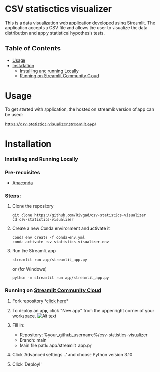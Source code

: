 # CSV statisctics visualizer

This is a data visualization web application developed using Streamlit.
The application accepts a CSV file and allows the user to visualize the data distribution and apply statistical hypothesis tests.

## Table of Contents

- [Usage](#usage)
- [Installation](#installation)
  - [Installing and running Locally](#installing-and-running-locally)
  - [Running on Streamlit Community Cloud](#running-on-streamlit-community-cloud)


# Usage

To get started with application, the hosted on streamlit version of app can be used:

https://csv-statistics-visualizer.streamlit.app/

# Installation

### Installing and Running Locally

### Pre-requisites

- [Anaconda](https://www.anaconda.com/products/distribution)

### Steps:

1. Clone the repository
    ```
    git clone https://github.com/Rivgad/csv-statistics-visualizer
    cd csv-statistics-visualizer
    ```

2. Create a new Conda environment and activate it
    ```
    conda env create -f conda-env.yml
    conda activate csv-statistics-visualizer-env
    ```

3. Run the Streamlit app
    ```
    streamlit run app/streamlit_app.py
    ```
    or (for Windows)
    ```
    python -m streamlit run app/streamlit_app.py
    ```

### Running on [Streamlit Community Cloud](https://share.streamlit.io/)

1. Fork repository \*[click here](https://github.com/Rivgad/csv-statistics-visualizer/fork)\*

2. To deploy an app, click "New app" from the upper right corner of your workspace. ![Alt text](https://docs.streamlit.io/images/streamlit-community-cloud/deploy-empty-new-app.png)

3. Fill in:
    - Repository: %your_github_username%/csv-statistics-visualizer
    - Branch: main
    - Main file path: app/streamlit_app.py
4. Click 'Advanced settings...' and choose Python version 3.10
5. Click 'Deploy!'

